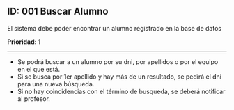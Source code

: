 ## ID: 001 Buscar Alumno
El sistema debe poder encontrar un alumno registrado en la base de datos

**Prioridad: 1**

---

 - Se podrá buscar a un alumno por su dni, por apellidos o por el equipo en el que está.
 - Si se busca por 1er apellido y hay más de un resultado, se pedirá el dni para una nueva búsqueda.
 - Si no hay coincidencias con el término de busqueda, se deberá notificar al profesor.